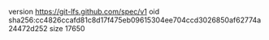 version https://git-lfs.github.com/spec/v1
oid sha256:cc4826ccafd81c8d17f475eb09615304ee704ccd3026850af62774a24472d252
size 17650
